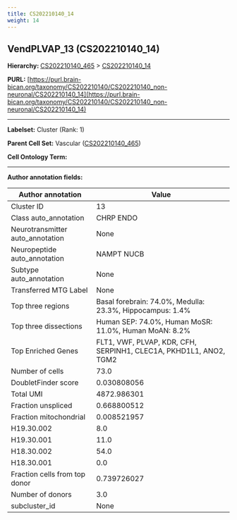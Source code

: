 ```yaml
---
title: CS202210140_14
weight: 14
---
```

## VendPLVAP_13 (CS202210140_14)
<b>Hierarchy: </b>
[CS202210140_465](../CS202210140_465) >
[CS202210140_14](../CS202210140_14)

**PURL:** [https://purl.brain-bican.org/taxonomy/CS202210140/CS202210140_non-neuronal/CS202210140_14](https://purl.brain-bican.org/taxonomy/CS202210140/CS202210140_non-neuronal/CS202210140_14)

---


**Labelset:** Cluster (Rank: 1)

**Parent Cell Set:** Vascular ([CS202210140_465](../CS202210140_465))



**Cell Ontology Term:** 

[MARKER GENES.]: #


---

[TRANSFERRED ANNOTATIONS.]: #


[AUTHOR ANNOTATION FIELDS.]: #


**Author annotation fields:**

| Author annotation | Value |
|-------------------|-------|
|Cluster ID|13|
|Class auto_annotation|CHRP ENDO|
|Neurotransmitter auto_annotation|None|
|Neuropeptide auto_annotation|NAMPT NUCB|
|Subtype auto_annotation|None|
|Transferred MTG Label|None|
|Top three regions|Basal forebrain: 74.0%, Medulla: 23.3%, Hippocampus: 1.4%|
|Top three dissections|Human SEP: 74.0%, Human MoSR: 11.0%, Human MoAN: 8.2%|
|Top Enriched Genes|FLT1, VWF, PLVAP, KDR, CFH, SERPINH1, CLEC1A, PKHD1L1, ANO2, TGM2|
|Number of cells|73.0|
|DoubletFinder score|0.030808056|
|Total UMI|4872.986301|
|Fraction unspliced|0.668800512|
|Fraction mitochondrial|0.008521957|
|H19.30.002|8.0|
|H19.30.001|11.0|
|H18.30.002|54.0|
|H18.30.001|0.0|
|Fraction cells from top donor|0.739726027|
|Number of donors|3.0|
|subcluster_id|None|
